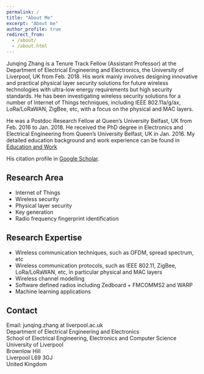 ```yaml
---
permalink: /
title: "About Me"
excerpt: "About me"
author_profile: true
redirect_from:
  - /about/
  - /about.html
---
```


Junqing Zhang is a Tenure Track Fellow (Assistant Professor) at the Department of Electrical Engineering and Electronics, the University of Liverpool, UK from Feb. 2018. His work mainly involves designing innovative and practical physical layer security solutions for future wireless technologies with ultra-low energy requirements but high security standards. He has been investigating wireless security solutions for a number of Internet of Things techniques, including IEEE 802.11a/g/ax, LoRa/LoRaWAN, ZigBee, etc, with a focus on the physical and MAC layers.

He was a Postdoc Research Fellow at Queen’s University Belfast, UK from Feb. 2016 to Jan. 2018. He received the PhD degree in Electronics and Electrical Engineering from Queen’s University Belfast, UK in Jan. 2016. My detailed education background and work experience can be found in [Education and Work](/edu-work-experience/)

His citation profile in [Google Scholar](https://scholar.google.com/citations?user=MIPbyQ0AAAAJ&hl=en).

## Research Area
* Internet of Things
* Wireless security
* Physical layer security
* Key generation
* Radio frequency fingerprint identification

## Research Expertise
* Wireless communication techniques, such as OFDM, spread spectrum, etc
* Wireless communication protocols, such as IEEE 802.11, ZigBee, LoRa/LoRaWAN, etc, in particular physical and MAC layers
* Wireless channel modelling
* Software defined radios including Zedboard + FMCOMMS2 and WARP
* Machine learning applications

## Contact
Email: junqing.zhang at liverpool.ac.uk  
Department of Electrical Engineering and Electronics  
School of Electrical Engineering, Electronics and Computer Science  
University of Liverpool  
Brownlow Hill  
Liverpool L69 3GJ  
United Kingdom
